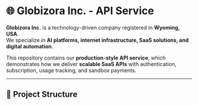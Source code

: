 # 🌐 Globizora Inc. - API Service

**Globizora Inc.** is a technology-driven company registered in **Wyoming, USA**.  
We specialize in **AI platforms, internet infrastructure, SaaS solutions, and digital automation**.  

This repository contains our **production-style API service**, which demonstrates how we deliver **scalable SaaS APIs** with authentication, subscription, usage tracking, and sandbox payments.

---

## 📂 Project Structure

